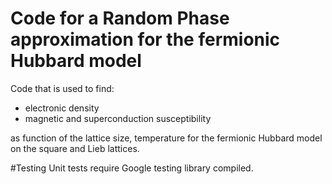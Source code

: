 # Code for a Random Phase approximation for the fermionic Hubbard model

Code that is used to find:
* electronic density
* magnetic and superconduction susceptibility 

as function of the lattice size, temperature for the fermionic Hubbard model on the square and Lieb lattices.

#Testing
Unit tests require Google testing library compiled.

